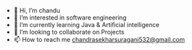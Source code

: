 - 👋 Hi, I’m chandu
- 👀 I’m interested in software engineering
- 🌱 I’m currently learning Java & Artificial intelligence
- 💞️ I’m looking to collaborate on Projects
- 📫 How to reach me chandrasekharsuragani532@gmail.com


